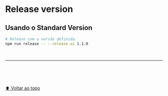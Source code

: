 # Release version

## Usando o Standard Version

```sh
# Release com a versão definida.
npm run release -- --release-as 1.1.0
```

<br>

---

<br>

<br>
<br>

[⬆ Voltar ao topo](#release-version)<br>
